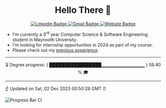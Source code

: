 <h1 align="center"> Hello There 👋 </h1>

<p align="center">
  <a href="https://www.linkedin.com/in/Tony-Callaghan/">
    <img src="https://img.shields.io/badge/-%20Tony%20Callaghan-0072b1?style=flat&logo=Linkedin&logoColor=white&link=https://www.linkedin.com/in/Tony-Callaghan/" alt="Linkedin Badge">
  </a>
  <a href="mailto:a.tc.callaghan@gmail.com">
    <img src="https://img.shields.io/badge/-a.tc.callaghan@gmail.com-c14438?style=flat&logo=Gmail&logoColor=white&link=mailto:a.tc.callaghan@gmail.com" alt="Gmail Badge">
  </a>
  <a href="https://hellotony.me">
    <img src="https://img.shields.io/badge/-HelloTony.me-22333d?style=flat&logo=nodered&logoColor=43f0c7&link=https://hellotony.me" alt="Website Badge">
  </a>
</p>

- I'm currently a 3<sup>rd</sup> year Computer Science & Software Engineering student in Maynooth University. 
- I'm looking for internship opportunities in 2024 as part of my course. 
- Please check out my [previous experience](https://hellotony.me/Docs/Tony_Callaghan_CV.pdf).

---

<p align="center">
⏳ Degree progress: { █████████████████▁▁▁▁▁▁▁▁▁▁▁▁▁ } 59.40 % 🎓
</p>

---

☝️ Updated on Sat, 02 Dec 2023 00:50:28 GMT ⏰

![Progress Bar CI](https://github.com/TonyCallaghan/TonyCallaghan/workflows/Progress%20Bar%20CI/badge.svg)

